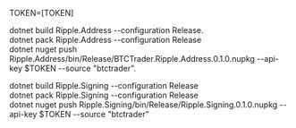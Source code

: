 TOKEN=[TOKEN]

dotnet build Ripple.Address --configuration Release.  
dotnet pack Ripple.Address --configuration Release   
dotnet nuget push Ripple.Address/bin/Release/BTCTrader.Ripple.Address.0.1.0.nupkg --api-key $TOKEN --source "btctrader". 

dotnet build Ripple.Signing --configuration Release  
dotnet pack Ripple.Signing --configuration Release  
dotnet nuget push Ripple.Signing/bin/Release/Ripple.Signing.0.1.0.nupkg --api-key $TOKEN --source "btctrader"  
